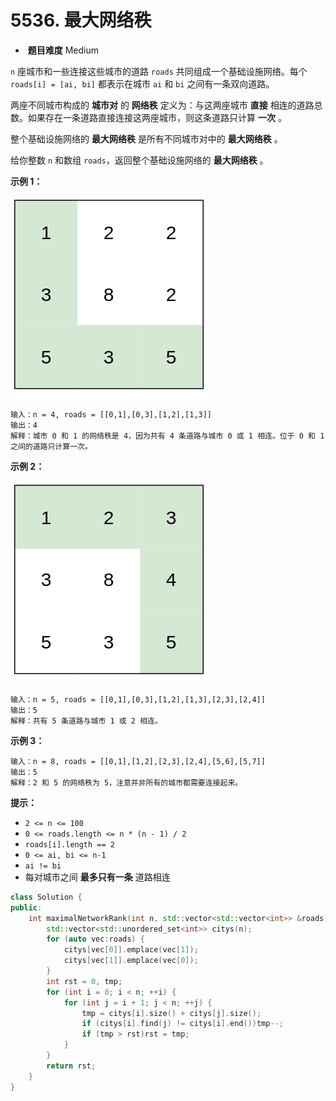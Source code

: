 # 5536. 最大网络秩         

- ​                  **题目难度**                  Medium                

`n` 座城市和一些连接这些城市的道路 `roads` 共同组成一个基础设施网络。每个 `roads[i] = [ai, bi]` 都表示在城市 `ai` 和 `bi` 之间有一条双向道路。

两座不同城市构成的 **城市对** 的 **网络秩** 定义为：与这两座城市 **直接** 相连的道路总数。如果存在一条道路直接连接这两座城市，则这条道路只计算 **一次** 。

整个基础设施网络的 **最大网络秩** 是所有不同城市对中的 **最大网络秩** 。

给你整数 `n` 和数组 `roads`，返回整个基础设施网络的 **最大网络秩** 。

 

**示例 1：**

**![img](assets/ex1.png)**

```
输入：n = 4, roads = [[0,1],[0,3],[1,2],[1,3]]
输出：4
解释：城市 0 和 1 的网络秩是 4，因为共有 4 条道路与城市 0 或 1 相连。位于 0 和 1 之间的道路只计算一次。
```

**示例 2：**

**![img](assets/ex2.png)**

```
输入：n = 5, roads = [[0,1],[0,3],[1,2],[1,3],[2,3],[2,4]]
输出：5
解释：共有 5 条道路与城市 1 或 2 相连。
```

**示例 3：**

```
输入：n = 8, roads = [[0,1],[1,2],[2,3],[2,4],[5,6],[5,7]]
输出：5
解释：2 和 5 的网络秩为 5，注意并非所有的城市都需要连接起来。
```

 

**提示：**

- `2 <= n <= 100`
- `0 <= roads.length <= n * (n - 1) / 2`
- `roads[i].length == 2`
- `0 <= ai, bi <= n-1`
- `ai != bi`
- 每对城市之间 **最多只有一条** 道路相连

```c++
class Solution {
public:
    int maximalNetworkRank(int n, std::vector<std::vector<int>> &roads) {
        std::vector<std::unordered_set<int>> citys(n);
        for (auto vec:roads) {
            citys[vec[0]].emplace(vec[1]);
            citys[vec[1]].emplace(vec[0]);
        }
        int rst = 0, tmp;
        for (int i = 0; i < n; ++i) {
            for (int j = i + 1; j < n; ++j) {
                tmp = citys[i].size() + citys[j].size();
                if (citys[i].find(j) != citys[i].end())tmp--;
                if (tmp > rst)rst = tmp;
            }
        }
        return rst;
    }
}
```
